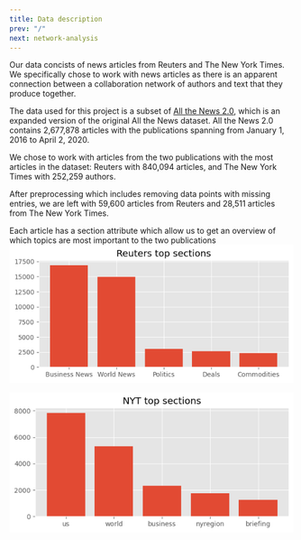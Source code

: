 ```yaml
---
title: Data description
prev: "/"
next: network-analysis
---
```

Our data concists of news articles from Reuters and The New York Times. We specifically chose to work with news articles as there is an apparent connection between a collaboration network of authors and text that they produce together.


The data used for this project is a subset of [All the News 2.0](https://components.one/datasets/all-the-news-2-news-articles-dataset/), which is an expanded version of the original All the News dataset.
All the News 2.0 contains 2,677,878 articles with the publications spanning from January 1, 2016 to April 2, 2020.

We chose to work with articles from the two publications with the most articles in the dataset: Reuters with 840,094 articles, and The New York Times with 252,259 authors.

After preprocessing which includes removing data points with missing entries, we are left with 59,600 articles from Reuters and 28,511 articles from The New York Times.

Each article has a section attribute which allow us to get an overview of which topics are most important to the two publications
![](/images/reuters_top_5_sections.png)

![](/images/nyt_top_5_sections.png)
